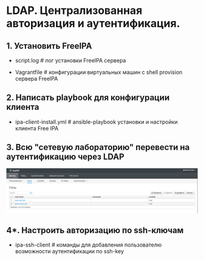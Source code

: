 #   LDAP. Централизованная авторизация и аутентификация.

##  1. Установить FreeIPA

- script.log #	лог установки FreeIPA сервера

- Vagrantfile # конфигурации виртуальных машин с shell provision сервера FreeIPA

##  2. Написать playbook для конфигурации клиента

- ipa-client-install.yml  # ansible-playbook установки и настройки клиента Free IPA

##  3. Всю "сетевую лабораторию" перевести на аутентификацию через LDAP

![image1](images/image1.png)

##  4*. Настроить авторизацию по ssh-ключам

- ipa-ssh-client  # команды для добавления пользователю возможности аутентификации по ssh-key
